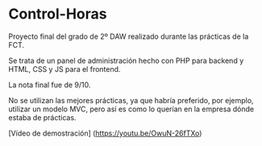 # Control-Horas

Proyecto final del grado de 2º DAW realizado durante las prácticas de la FCT.

Se trata de un panel de administración hecho con PHP para backend y HTML, CSS y JS para el frontend. 

La nota final fue de 9/10. 

No se utilizan las mejores prácticas, ya que habría preferido, por ejemplo, utilizar un modelo MVC, pero así es como lo querían en la empresa dónde estaba de prácticas.

[Vídeo de demostración] (https://youtu.be/OwuN-26fTXo)
